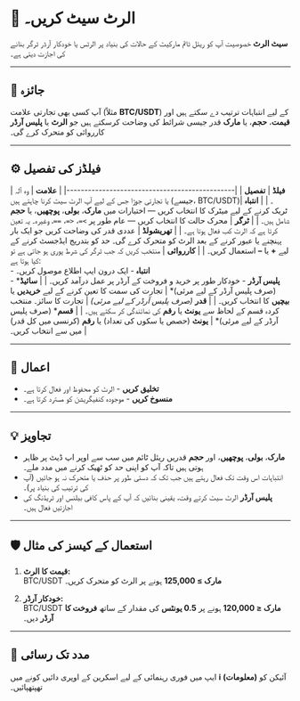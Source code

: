 # 🔔 الرٹ سیٹ کریں۔

**سیٹ الرٹ** خصوصیت آپ کو ریئل ٹائم مارکیٹ کے حالات کی بنیاد پر الرٹس یا خودکار آرڈر ٹرگر بنانے کی اجازت دیتی ہے۔

---

## 🧭 جائزہ

آپ کسی بھی تجارتی علامت (مثلاً **BTC/USDT**) کے لیے انتباہات ترتیب دے سکتے ہیں اور **قیمت**، **حجم**، یا **مارک** قدر جیسی شرائط کی وضاحت کرسکتے ہیں جو **الرٹ** یا **پلیس آرڈر** کارروائی کو متحرک کرے گی۔

---

## ⚙️ فیلڈز کی تفصیل

| **فیلڈ** | **تفصیل** |
|-----------------------------------------------|
| **علامت** | وہ آلہ یا تجارتی جوڑا جس کے لیے آپ الرٹ سیٹ کرنا چاہتے ہیں (جیسے، BTC/USDT)۔ |
| **انتباہ** | ٹریک کرنے کے لیے میٹرک کا انتخاب کریں — اختیارات میں **مارک**، **بولی**، **پوچھیں**، یا **حجم** شامل ہیں۔ |
| **ٹرگر** | محرک حالت کا انتخاب کریں — عام طور پر `>=`، `<=`، `==`، وغیرہ۔ یہ تعین کرتا ہے کہ الرٹ کب فعال ہوتا ہے۔ |
| **تھریشولڈ** | عددی قدر کی وضاحت کریں جو ایک بار پہنچنے یا عبور کرنے کے بعد الرٹ کو متحرک کرے گی۔ حد کو بتدریج ایڈجسٹ کرنے کے لیے **+** یا **–** استعمال کریں۔ |
| **کارروائی** | منتخب کریں کہ جب ٹرگر کی شرط پوری ہو جاتی ہے تو کیا ہوتا ہے:<br> - **انتباہ** - ایک درون ایپ اطلاع موصول کریں۔<br> - **پلیس آرڈر** - خودکار طور پر خرید و فروخت کے آرڈر پر عمل درآمد کریں۔ |
| **سائیڈ*** (صرف پلیس آرڈر کے لیے مرئی)* | تجارت کی سمت کا تعین کرنے کے لیے **خریدیں** یا **بیچیں** کا انتخاب کریں۔ |
| **قدر** *(صرف پلیس آرڈر کے لیے مرئی)* | تجارت کا سائز۔ منتخب کردہ قسم کے لحاظ سے **یونٹ** یا **رقم** کی نمائندگی کر سکتے ہیں۔ |
| **قسم*** (صرف پلیس آرڈر کے لیے مرئی)* | **یونٹ** (حصص یا سکوں کی تعداد) یا **رقم** (کرنسی میں کل قدر) میں سے انتخاب کریں۔ |

---

## 🧩 اعمال

- **تخلیق کریں** - الرٹ کو محفوظ اور فعال کرتا ہے۔
- **منسوخ کریں** - موجودہ کنفیگریشن کو مسترد کرتا ہے۔

---

## 💡 تجاویز

- **مارک**، **بولی**، **پوچھیں**، اور **حجم** قدریں ریئل ٹائم میں سب سے اوپر اپ ڈیٹ پر ظاہر ہوتی ہیں تاکہ آپ کو اپنی حد کو ٹھیک کرنے میں مدد ملے۔
- انتباہات اس وقت تک فعال رہتے ہیں جب تک کہ دستی طور پر حذف یا متحرک نہ ہو جائیں (آپ کی ترتیب کی بنیاد پر)۔
- **پلیس آرڈر** الرٹ سیٹ کرتے وقت، یقینی بنائیں کہ آپ کے پاس کافی بیلنس اور ٹریڈنگ کی اجازتیں فعال ہیں۔

---

## 🛡️ استعمال کے کیسز کی مثال

1. **قیمت کا الرٹ:**  
   BTC/USDT **مارک ≥ 125,000** ہونے پر الرٹ کو متحرک کریں۔

2. **خودکار آرڈر:**  
   BTC/USDT **مارک ≤ 120,000** ہونے پر **0.5 یونٹس** کی مقدار کے ساتھ **فروخت کا آرڈر** دیں۔

---

## 🧭 مدد تک رسائی

ایپ میں فوری رہنمائی کے لیے اسکرین کے اوپری دائیں کونے میں **ℹ️ (معلومات)** آئیکن کو تھپتھپائیں۔
